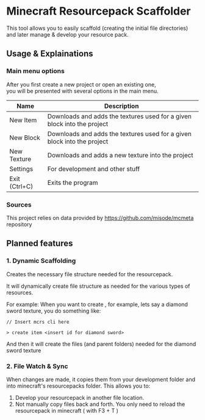 # Minecraft Resourcepack Scaffolder

This tool allows you to easily scaffold (creating the initial file directories) and
later manage & develop your resource pack.

## Usage & Explainations

### Main menu options

After you first create a new project or open an existing one,<br>
you will be presented with several options in the main menu.

| Name          | Description                                                             |
|---------------|-------------------------------------------------------------------------|
| New Item      | Downloads and adds the textures used for a given block into the project |
| New Block     | Downloads and adds the textures used for a given block into the project |
| New Texture   | Downloads and adds a new texture into the project                       |
| Settings      | For development and other stuff                                         |
| Exit (Ctrl+C) | Exits the program                                                       |

### Sources

This project relies on data provided by https://github.com/misode/mcmeta repository

## Planned features

### 1. Dynamic Scaffolding

Creates the necessary file structure needed for the resourcepack.

It will dynamically create file structure as needed for the various types of resources.

For example:
When you want to create , for example, lets say a diamond sword texture, you do something like:

```
// Insert mcrs cli here

> create item <insert id for diamond sword>
```

And then it will create the files (and parent folders) needed for the diamond sword texture

### 2. File Watch & Sync

When changes are made, it copies them from your development folder and into minecraft's resourcepacks folder.
This allows you to:

1. Develop your resourcepack in another file location.
2. Not manually copy files back and forth. You only need to reload the resourcepack in minecraft ( with F3 + T )


